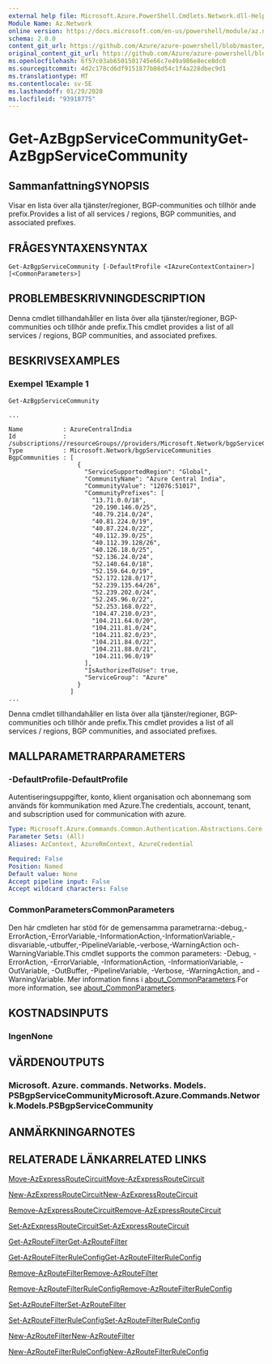 ```yaml
---
external help file: Microsoft.Azure.PowerShell.Cmdlets.Network.dll-Help.xml
Module Name: Az.Network
online version: https://docs.microsoft.com/en-us/powershell/module/az.network/get-azbgpservicecommunity
schema: 2.0.0
content_git_url: https://github.com/Azure/azure-powershell/blob/master/src/Network/Network/help/Get-AzBgpServiceCommunity.md
original_content_git_url: https://github.com/Azure/azure-powershell/blob/master/src/Network/Network/help/Get-AzBgpServiceCommunity.md
ms.openlocfilehash: 6f57c03ab6501501745e66c7e49a986e8ece8dc0
ms.sourcegitcommit: 4d2c178cd6df9151877b08d54c1f4a228dbec9d1
ms.translationtype: MT
ms.contentlocale: sv-SE
ms.lasthandoff: 01/29/2020
ms.locfileid: "93918775"
---
```

# <span data-ttu-id="4031e-101">Get-AzBgpServiceCommunity</span><span class="sxs-lookup"><span data-stu-id="4031e-101">Get-AzBgpServiceCommunity</span></span>

## <span data-ttu-id="4031e-102">Sammanfattning</span><span class="sxs-lookup"><span data-stu-id="4031e-102">SYNOPSIS</span></span>
<span data-ttu-id="4031e-103">Visar en lista över alla tjänster/regioner, BGP-communities och tillhör ande prefix.</span><span class="sxs-lookup"><span data-stu-id="4031e-103">Provides a list of all services / regions, BGP communities, and associated prefixes.</span></span>

## <span data-ttu-id="4031e-104">FRÅGESYNTAXEN</span><span class="sxs-lookup"><span data-stu-id="4031e-104">SYNTAX</span></span>

```
Get-AzBgpServiceCommunity [-DefaultProfile <IAzureContextContainer>] [<CommonParameters>]
```

## <span data-ttu-id="4031e-105">PROBLEMBESKRIVNING</span><span class="sxs-lookup"><span data-stu-id="4031e-105">DESCRIPTION</span></span>
<span data-ttu-id="4031e-106">Denna cmdlet tillhandahåller en lista över alla tjänster/regioner, BGP-communities och tillhör ande prefix.</span><span class="sxs-lookup"><span data-stu-id="4031e-106">This cmdlet provides a list of all services / regions, BGP communities, and associated prefixes.</span></span>

## <span data-ttu-id="4031e-107">BESKRIVS</span><span class="sxs-lookup"><span data-stu-id="4031e-107">EXAMPLES</span></span>

### <span data-ttu-id="4031e-108">Exempel 1</span><span class="sxs-lookup"><span data-stu-id="4031e-108">Example 1</span></span>
```
Get-AzBgpServiceCommunity

...

Name           : AzureCentralIndia
Id             : /subscriptions//resourceGroups//providers/Microsoft.Network/bgpServiceCommunities/AzureCentralIndia
Type           : Microsoft.Network/bgpServiceCommunities
BgpCommunities : [
                   {
                     "ServiceSupportedRegion": "Global",
                     "CommunityName": "Azure Central India",
                     "CommunityValue": "12076:51017",
                     "CommunityPrefixes": [
                       "13.71.0.0/18",
                       "20.190.146.0/25",
                       "40.79.214.0/24",
                       "40.81.224.0/19",
                       "40.87.224.0/22",
                       "40.112.39.0/25",
                       "40.112.39.128/26",
                       "40.126.18.0/25",
                       "52.136.24.0/24",
                       "52.140.64.0/18",
                       "52.159.64.0/19",
                       "52.172.128.0/17",
                       "52.239.135.64/26",
                       "52.239.202.0/24",
                       "52.245.96.0/22",
                       "52.253.168.0/22",
                       "104.47.210.0/23",
                       "104.211.64.0/20",
                       "104.211.81.0/24",
                       "104.211.82.0/23",
                       "104.211.84.0/22",
                       "104.211.88.0/21",
                       "104.211.96.0/19"
                     ],
                     "IsAuthorizedToUse": true,
                     "ServiceGroup": "Azure"
                   }
                 ]
...
```

<span data-ttu-id="4031e-109">Denna cmdlet tillhandahåller en lista över alla tjänster/regioner, BGP-communities och tillhör ande prefix.</span><span class="sxs-lookup"><span data-stu-id="4031e-109">This cmdlet provides a list of all services / regions, BGP communities, and associated prefixes.</span></span>

## <span data-ttu-id="4031e-110">MALLPARAMETRAR</span><span class="sxs-lookup"><span data-stu-id="4031e-110">PARAMETERS</span></span>

### <span data-ttu-id="4031e-111">-DefaultProfile</span><span class="sxs-lookup"><span data-stu-id="4031e-111">-DefaultProfile</span></span>
<span data-ttu-id="4031e-112">Autentiseringsuppgifter, konto, klient organisation och abonnemang som används för kommunikation med Azure.</span><span class="sxs-lookup"><span data-stu-id="4031e-112">The credentials, account, tenant, and subscription used for communication with azure.</span></span>

```yaml
Type: Microsoft.Azure.Commands.Common.Authentication.Abstractions.Core.IAzureContextContainer
Parameter Sets: (All)
Aliases: AzContext, AzureRmContext, AzureCredential

Required: False
Position: Named
Default value: None
Accept pipeline input: False
Accept wildcard characters: False
```

### <span data-ttu-id="4031e-113">CommonParameters</span><span class="sxs-lookup"><span data-stu-id="4031e-113">CommonParameters</span></span>
<span data-ttu-id="4031e-114">Den här cmdleten har stöd för de gemensamma parametrarna:-debug,-ErrorAction,-ErrorVariable,-InformationAction,-InformationVariable,-disvariable,-utbuffer,-PipelineVariable,-verbose,-WarningAction och-WarningVariable.</span><span class="sxs-lookup"><span data-stu-id="4031e-114">This cmdlet supports the common parameters: -Debug, -ErrorAction, -ErrorVariable, -InformationAction, -InformationVariable, -OutVariable, -OutBuffer, -PipelineVariable, -Verbose, -WarningAction, and -WarningVariable.</span></span> <span data-ttu-id="4031e-115">Mer information finns i [about_CommonParameters](https://go.microsoft.com/fwlink/?LinkID=113216).</span><span class="sxs-lookup"><span data-stu-id="4031e-115">For more information, see [about_CommonParameters](https://go.microsoft.com/fwlink/?LinkID=113216).</span></span>

## <span data-ttu-id="4031e-116">KOSTNADS</span><span class="sxs-lookup"><span data-stu-id="4031e-116">INPUTS</span></span>

### <span data-ttu-id="4031e-117">Ingen</span><span class="sxs-lookup"><span data-stu-id="4031e-117">None</span></span>

## <span data-ttu-id="4031e-118">VÄRDEN</span><span class="sxs-lookup"><span data-stu-id="4031e-118">OUTPUTS</span></span>

### <span data-ttu-id="4031e-119">Microsoft. Azure. commands. Networks. Models. PSBgpServiceCommunity</span><span class="sxs-lookup"><span data-stu-id="4031e-119">Microsoft.Azure.Commands.Network.Models.PSBgpServiceCommunity</span></span>

## <span data-ttu-id="4031e-120">ANMÄRKNINGAR</span><span class="sxs-lookup"><span data-stu-id="4031e-120">NOTES</span></span>

## <span data-ttu-id="4031e-121">RELATERADE LÄNKAR</span><span class="sxs-lookup"><span data-stu-id="4031e-121">RELATED LINKS</span></span>

[<span data-ttu-id="4031e-122">Move-AzExpressRouteCircuit</span><span class="sxs-lookup"><span data-stu-id="4031e-122">Move-AzExpressRouteCircuit</span></span>](Move-AzExpressRouteCircuit.md)

[<span data-ttu-id="4031e-123">New-AzExpressRouteCircuit</span><span class="sxs-lookup"><span data-stu-id="4031e-123">New-AzExpressRouteCircuit</span></span>](New-AzExpressRouteCircuit.md)

[<span data-ttu-id="4031e-124">Remove-AzExpressRouteCircuit</span><span class="sxs-lookup"><span data-stu-id="4031e-124">Remove-AzExpressRouteCircuit</span></span>](Remove-AzExpressRouteCircuit.md)

[<span data-ttu-id="4031e-125">Set-AzExpressRouteCircuit</span><span class="sxs-lookup"><span data-stu-id="4031e-125">Set-AzExpressRouteCircuit</span></span>](Set-AzExpressRouteCircuit.md)

[<span data-ttu-id="4031e-126">Get-AzRouteFilter</span><span class="sxs-lookup"><span data-stu-id="4031e-126">Get-AzRouteFilter</span></span>](Get-AzRouteFilter.md)

[<span data-ttu-id="4031e-127">Get-AzRouteFilterRuleConfig</span><span class="sxs-lookup"><span data-stu-id="4031e-127">Get-AzRouteFilterRuleConfig</span></span>](Get-AzRouteFilterRuleConfig.md)

[<span data-ttu-id="4031e-128">Remove-AzRouteFilter</span><span class="sxs-lookup"><span data-stu-id="4031e-128">Remove-AzRouteFilter</span></span>](Remove-AzRouteFilter.md)

[<span data-ttu-id="4031e-129">Remove-AzRouteFilterRuleConfig</span><span class="sxs-lookup"><span data-stu-id="4031e-129">Remove-AzRouteFilterRuleConfig</span></span>](Remove-AzRouteFilterRuleConfig.md)

[<span data-ttu-id="4031e-130">Set-AzRouteFilter</span><span class="sxs-lookup"><span data-stu-id="4031e-130">Set-AzRouteFilter</span></span>](Set-AzRouteFilter.md)

[<span data-ttu-id="4031e-131">Set-AzRouteFilterRuleConfig</span><span class="sxs-lookup"><span data-stu-id="4031e-131">Set-AzRouteFilterRuleConfig</span></span>](Set-AzRouteFilterRuleConfig.md)

[<span data-ttu-id="4031e-132">New-AzRouteFilter</span><span class="sxs-lookup"><span data-stu-id="4031e-132">New-AzRouteFilter</span></span>](New-AzRouteFilter.md)

[<span data-ttu-id="4031e-133">New-AzRouteFilterRuleConfig</span><span class="sxs-lookup"><span data-stu-id="4031e-133">New-AzRouteFilterRuleConfig</span></span>](New-AzRouteFilterRuleConfig.md)
